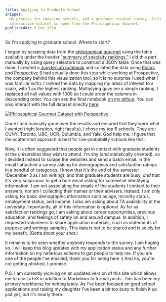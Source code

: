 ```yaml
---
title: Applying to Graduate School
snippet:
  My process for choosing schools, and a graduate student survey. Includes an
  interactive dataset scraped from the Philosophical Gourmet.
publishedAt: 3 Dec 2024
---
```


So I'm applying to graduate school. Where to start?

I began by scraping data from the
[philosophical gourmet](https://www.philosophicalgourmet.com/summary-of-specialty-rankings/)
using the table available under the header
["summary of specialty rankings."](https://www.philosophicalgourmet.com/summary-of-specialty-rankings/)
I did this part manually by using query selectors to construct a JSON table.
Once that was done, I created a [JupyterLab notebook](https://jupyter.org) and
collated the data using [Polars](https://pola.rs) and
[Perspective](https://github.com/finos/perspective) (I had actually done this
step while working at Prospective, the company behind this visualization tool,
so it is no surprise I used what I was familiar with). I ranked the data by
mapping my areas of interest to a scale, with 1 as the highest ranking.
Multiplying gave me a simple ranking. I replaced all null values with 1000 so I
could order the columns in descending order. You can see the final notebook
[on my github](https://github.com/ada-x64/phil-gourmet). You can also interact
with the full dataset directly
[here](https://cdn.cubething.dev/phil_gourmet.html).

[![Philosophical Gourmet Dataset with Perspective](https://cdn.cubething.dev/phil_gourmet.png)](https://cdn.cubething.dev/phil_gourmet.html)

Once I had manually gone over the results and ensured that they were what I
wanted (right location, right faculty), I chose my top 6 schools. They are:
CUNY, Toronto, UBC, UCR, Columbia, and Yale. God help me. I figure that the
scattershot approach is best for low-probability schools like this.

Now, it is often suggested that people get in contact with graduate students at
the universities they wish to attend. I'm shy (and statistically oriented), so I
decided instead to scrape the websites and send a batch email. In the email I
attached a survey asking for demographics and satisfaction ratings in a handful
of categories. I know that it's the end of the semester (December 3 as I am
writing), and that graduate students are busy, _and_ that it's very suspicious
to get a bulk email asking for somewhat identifying information. I am not
associating the emails of the students I contact to their answers, nor am I
collecting their names or their advisers. Instead, I am only asking for basic
demographic information such as age, minority status, employment status, and
income. I also am asking about TA availability at the university. Importantly,
all of this information is optional. As far as satisfaction rankings go, I am
asking about career opportunities, previous education, and feelings of safety on
and around campus. In addition, I requested volunteers to share application
materials, such as statements of purpose and writings samples. This data is not
to be shared and is solely for my benefit. (Gotta shoot your shot.)

It remains to be seen whether anybody responds to the survey. I am hoping so. I
will keep this blog updated with my application status and any further
information on my nefarious scheme to get people to help me. If you are one of
the people I've emailed, thank you for being here :) And no, you're not getting
phished, I promise.

P.S. I am currently working on an updated version of this site which allows me
to use LaTeX in addition to Markdown to format posts. This has been my primary
workhorse for writing lately. As I've been focused on grad school applications
and raising my daughter I've been a bit too busy to finish it up just yet, but
it's nearly there.
